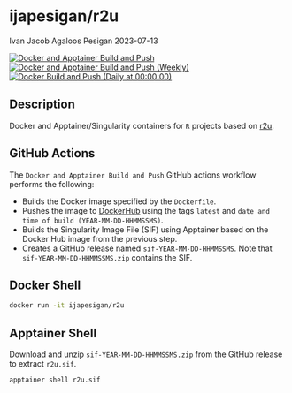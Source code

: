 ijapesigan/r2u
================
Ivan Jacob Agaloos Pesigan
2023-07-13

<!-- README.md is generated from README.Rmd. Please edit that file -->
<!-- badges: start -->

[![Docker and Apptainer Build and
Push](https://github.com/ijapesigan/docker-r2u/actions/workflows/docker-apptainer-build-push.yml/badge.svg)](https://github.com/ijapesigan/docker-r2u/actions/workflows/docker-apptainer-build-push.yml)
[![Docker and Apptainer Build and Push
(Weekly)](https://github.com/ijapesigan/docker-r2u/actions/workflows/docker-apptainer-build-push-weekly.yml/badge.svg)](https://github.com/ijapesigan/docker-r2u/actions/workflows/docker-apptainer-build-push-weekly.yml)
[![Docker Build and Push (Daily at
00:00:00)](https://github.com/ijapesigan/docker-r2u/actions/workflows/docker-build-push-daily-rocker.yml/badge.svg)](https://github.com/ijapesigan/docker-r2u/actions/workflows/docker-build-push-daily-rocker.yml)
<!-- badges: end -->

## Description

Docker and Apptainer/Singularity containers for `R` projects based on
[r2u](https://github.com/eddelbuettel/r2u/).

## GitHub Actions

The `Docker and Apptainer Build and Push` GitHub actions workflow
performs the following:

- Builds the Docker image specified by the `Dockerfile`.
- Pushes the image to
  [DockerHub](https://hub.docker.com/repository/docker/ijapesigan/r2u/general)
  using the tags `latest` and
  `date and time of build (YEAR-MM-DD-HHMMSSMS)`.
- Builds the Singularity Image File (SIF) using Apptainer based on the
  Docker Hub image from the previous step.
- Creates a GitHub release named `sif-YEAR-MM-DD-HHMMSSMS`. Note that
  `sif-YEAR-MM-DD-HHMMSSMS.zip` contains the SIF.

## Docker Shell

``` bash
docker run -it ijapesigan/r2u
```

## Apptainer Shell

Download and unzip `sif-YEAR-MM-DD-HHMMSSMS.zip` from the GitHub release
to extract `r2u.sif`.

``` bash
apptainer shell r2u.sif
```
